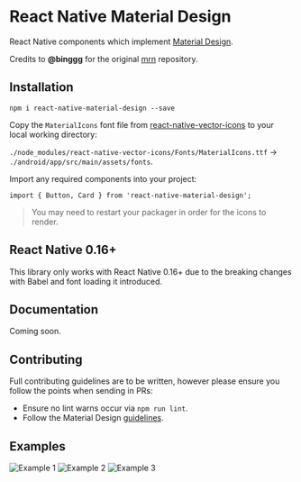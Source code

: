 # React Native Material Design

React Native components which implement [Material Design](https://www.google.com/design/spec/material-design/introduction.html).

Credits to **@binggg** for the original [mrn](https://github.com/binggg/mrn) repository.

## Installation

```
npm i react-native-material-design --save
```

Copy the `MaterialIcons` font file from [react-native-vector-icons](https://github.com/oblador/react-native-vector-icons#android) to your local working directory:

`./node_modules/react-native-vector-icons/Fonts/MaterialIcons.ttf` -> `./android/app/src/main/assets/fonts`.

Import any required components into your project:

```
import { Button, Card } from 'react-native-material-design';
```

> You may need to restart your packager in order for the icons to render.

## React Native 0.16+

This library only works with React Native 0.16+ due to the breaking changes with Babel and font loading it introduced.

## Documentation

Coming soon.

## Contributing

Full contributing guidelines are to be written, however please ensure you follow the points when sending in PRs:

- Ensure no lint warns occur via `npm run lint`.
- Follow the Material Design [guidelines](https://www.google.com/design/spec/layout/metrics-keylines.html#metrics-keylines-baseline-grids).

## Examples

![Example 1](https://raw.githubusercontent.com/react-native-material-design/demo-app/master/resources/examples-1.jpg "Example 1")
![Example 2](https://raw.githubusercontent.com/react-native-material-design/demo-app/master/resources/examples-2.jpg "Example 2")
![Example 3](https://raw.githubusercontent.com/react-native-material-design/demo-app/master/resources/examples-3.jpg "Example 3")